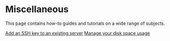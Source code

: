 # Miscellaneous

This page contains how-to guides and tutorials on a wide range of subjects. 

[Add an SSH key to an existing server](ssh.md)
[Manage your disk space usage](disk_space_usage.md)